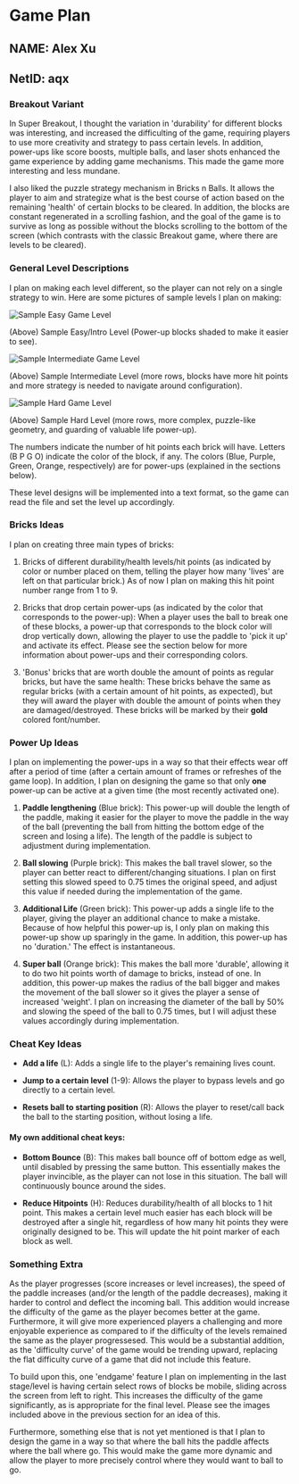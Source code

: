 # Game Plan
## NAME: Alex Xu
## NetID: aqx

### Breakout Variant
In Super Breakout, I thought the variation in 'durability' for different blocks was 
interesting, and increased the difficulting of the game, requiring players to use more 
creativity and strategy to pass certain levels. In addition, power-ups like score boosts,
 multiple balls, and laser shots enhanced the game experience by adding game mechanisms. 
 This made the game more interesting and less mundane.

I also liked the puzzle strategy mechanism in Bricks n Balls. It allows the player to 
aim and strategize what is the best course of action based on the remaining 'health' 
of certain blocks to be cleared. In addition, the blocks are constant regenerated in a 
scrolling fashion, and the goal of the game is to survive as long as possible without 
the blocks scrolling to the bottom of the screen (which contrasts with the classic 
Breakout game, where there are levels to be cleared).

### General Level Descriptions

I plan on making each level different, so the player can not rely on a single strategy to win. Here are some pictures of
 sample levels I plan on making:
 
![Sample Easy Game Level](SampleGameLevel_Attachment1.png)

(Above) Sample Easy/Intro Level (Power-up blocks shaded to make it easier to see).

![Sample Intermediate Game Level](SampleGameLevel_Attachment2.png)

(Above) Sample Intermediate Level (more rows, blocks have more hit points and more strategy is needed to navigate around 
configuration).

![Sample Hard Game Level](SampleGameLevel_Attachment3.png)

(Above) Sample Hard Level (more rows, more complex, puzzle-like geometry, and guarding of valuable life power-up).

The numbers indicate the number of hit points each brick will have. Letters (B P G O) indicate the color of the block, 
if any. The colors (Blue, Purple, Green, Orange, respectively) are for power-ups (explained in the sections below).

These level designs will be implemented into a text format, so the game can read the file and set the level up 
accordingly.

### Bricks Ideas

I plan on creating three main types of bricks:

1. Bricks of different durability/health levels/hit points (as indicated by color or number placed on them, telling the 
player how many 'lives' are left on that particular brick.) As of now I plan on making this hit point number range from 
1 to 9.

2. Bricks that drop certain power-ups (as indicated by the color that corresponds to the power-up): When a player uses the 
ball to break one of these blocks, a power-up that corresponds to the block color will drop vertically down, allowing 
the player to use the paddle to 'pick it up' and activate its effect. Please see the section below for more information 
about power-ups and their corresponding colors.

3. 'Bonus' bricks that are worth double the amount of points as regular bricks, but have the same health: These bricks 
behave the same as regular bricks (with a certain amount of hit points, as expected), but they will award the player 
with double the amount of points when they are damaged/destroyed. These bricks will be marked by their **gold** colored 
font/number.

### Power Up Ideas

I plan on implementing the power-ups in a way so that their effects wear off after a period of time (after a certain 
amount of frames or refreshes of the game loop). In addition, I plan on designing the game so that only **one** power-up can
 be active at a given time (the most recently activated one).

1. **Paddle lengthening** (Blue brick): This power-up will double the length of the paddle, making it easier for the player to 
move the paddle in the way of the ball (preventing the ball from hitting the bottom edge of the screen and losing a 
life). The length of the paddle is subject to adjustment during implementation.

2. **Ball slowing** (Purple brick): This makes the ball travel slower, so the player can better react to different/changing 
situations. I plan on first setting this slowed speed to 0.75 times the original speed, and adjust this value if needed 
during the implementation of the game.

3. **Additional Life** (Green brick): This power-up adds a single life to the player, giving the player an additional chance to
 make a mistake. Because of how helpful this power-up is, I only plan on making this power-up show up sparingly in the 
 game. In addition, this power-up has no 'duration.' The effect is instantaneous.

4. **Super ball** (Orange brick): This makes the ball more 'durable', allowing it to do two hit points worth of damage to 
bricks, instead of one. In addition, this power-up makes the radius of the ball bigger and makes the movement of the 
ball slower so it gives the player a sense of increased 'weight'. I plan on increasing the diameter of the ball by 50% 
and slowing the speed of the ball to 0.75 times, but I will adjust these values accordingly during implementation.

### Cheat Key Ideas

- **Add a life** (L): Adds a single life to the player's remaining lives count.

- **Jump to a certain level** (1-9): Allows the player to bypass levels and go directly to a certain level.

- **Resets ball to starting position** (R): Allows the player to reset/call back the ball to the starting position, without 
losing a life.
#### My own additional cheat keys:
- **Bottom Bounce** (B): This makes ball bounce off of bottom edge as well, until disabled by pressing the same button. This essentially makes 
the player invincible, as the player can not lose in this situation. The ball will continuously bounce around the sides.

- **Reduce Hitpoints** (H): Reduces durability/health of all blocks to 1 hit point. This makes a certain level much easier has each block will be 
destroyed after a single hit, regardless of how many hit points they were originally designed to be. This will update the hit point marker of each block as well.

### Something Extra

As the player progresses (score increases or level increases), the speed of the paddle increases (and/or the length of 
the paddle decreases), making it harder to control and deflect the incoming ball. This addition would increase the 
difficulty of the game as the player becomes better at the game. Furthermore, it will give more experienced players a 
challenging and more enjoyable experience as compared to if the difficulty of the levels remained the same as the player 
progressesed. This would be a substantial addition, as the 'difficulty curve' of the game would be trending upward, 
replacing the flat difficulty curve of a game that did not include this feature.

To build upon this, one 'endgame' feature I plan on implementing in the last stage/level is having certain select rows 
of blocks be mobile, sliding across the screen from left to right. This increases the difficulty of the game 
significantly, as is appropriate for the final level. Please see the images included above in the previous section for 
an idea of this.

Furthermore, something else that is not yet mentioned is that I plan to design the game in a way so that where the ball 
hits the paddle affects where the ball where go. This would make the game more dynamic and allow the player to more 
precisely control where they would want to ball to go.
